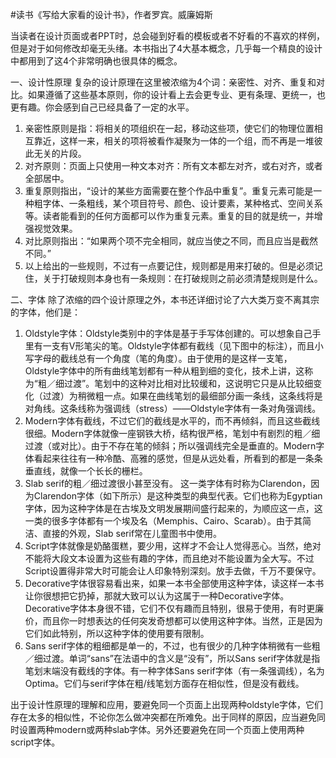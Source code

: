 \#读书《写给大家看的设计书》，作者罗宾。威廉姆斯

当读者在设计页面或者PPT时，总会碰到好看的模板或者不好看的不喜欢的样例，但是对于如何修改却毫无头绪。本书指出了4大基本概念，几乎每一个精良的设计中都用到了这4个非常明确也很具体的概念。

一、设计性原理
复杂的设计原理在这里被浓缩为4个词：亲密性、对齐、重复和对比。如果遵循了这些基本原则，你的设计看上去会更专业、更有条理、更统一，也更有趣。你会感到自己已经具备了一定的水平。
1. 亲密性原则是指：将相关的项组织在一起，移动这些项，使它们的物理位置相互靠近，这样一来，相关的项将被看作凝聚为一体的一个组，而不再是一堆彼此无关的片段。 
2. 对齐原则：页面上只使用一种文本对齐：所有文本都左对齐，或右对齐，或者全部居中。
3. 重复原则指出，“设计的某些方面需要在整个作品中重复”。重复元素可能是一种粗字体、一条粗线，某个项目符号、颜色、设计要素，某种格式、空间关系等。读者能看到的任何方面都可以作为重复元素。重复的目的就是统一，并增强视觉效果。
4. 对比原则指出：“如果两个项不完全相同，就应当使之不同，而且应当是截然不同。”
5. 以上给出的一些规则，不过有一点要记住，规则都是用来打破的。但是必须记住，关于打破规则本身也有一条规则：在打破规则之前必须清楚规则是什么。

二、字体
除了浓缩的四个设计原理之外，本书还详细讨论了六大类万变不离其宗的字体，他们是：
1. Oldstyle字体：Oldstyle类别中的字体是基于手写体创建的。可以想象自己手里有一支有V形笔尖的笔。Oldstyle字体都有截线（见下图中的标注），而且小写字母的截线总有一个角度（笔的角度）。由于使用的是这样一支笔，Oldstyle字体中的所有曲线笔划都有一种从粗到细的变化，技术上讲，这称为“粗／细过渡”。笔划中的这种对比相对比较缓和，这说明它只是从比较细变化（过渡）为稍微粗一点。如果在曲线笔划的最细部分画一条线，这条线将是对角线。这条线称为强调线（stress）——Oldstyle字体有一条对角强调线。
2. Modern字体有截线，不过它们的截线是水平的，而不再倾斜，而且这些截线很细。Modern字体就像一座钢铁大桥，结构很严格，笔划中有剧烈的粗／细过渡（或对比）。由于不存在笔的倾斜；所以强调线完全是垂直的。Modern字体看起来往往有一种冷酷、高雅的感觉，但是从远处看，所看到的都是一条条垂直线，就像一个长长的栅栏。
3. Slab serif的粗／细过渡很小甚至没有。 这一类字体有时称为Clarendon，因为Clarendon字体（如下所示）是这种类型的典型代表。它们也称为Egyptian字体，因为这种字体是在古埃及文明发展期间盛行起来的，为顺应这一点，这一类的很多字体都有一个埃及名（Memphis、Cairo、Scarab）。由于其简洁、直接的外观，Slab serif常在儿童图书中使用。
4. Script字体就像是奶酪蛋糕，要少用，这样才不会让人觉得恶心。当然，绝对不能将大段文本设置为这些有趣的字体，而且绝对不能设置为全大写。不过Script设置得非常大时可能会让人印象特别深刻。放手去做，千万不要保守。
5. Decorative字体很容易看出来，如果一本书全部使用这种字体，读这样一本书让你很想把它扔掉，那就大致可以认为这属于一种Decorative字体。Decorative字体本身很不错，它们不仅有趣而且特别，很易于使用，有时更廉价，而且你一时想表达的任何突发奇想都可以使用这种字体。当然，正是因为它们如此特别，所以这种字体的使用要有限制。
6. Sans serif字体的粗细都是单一的，不过，也有很少的几种字体稍微有一些粗／细过渡。单词“sans”在法语中的含义是“没有”，所以Sans serif字体就是指笔划末端没有截线的字体。有一种字体Sans serif字体（有一条强调线），名为Optima。它们与serif字体在粗/线笔划方面存在相似性，但是没有截线。

出于设计性原理的理解和应用，要避免同一个页面上出现两种oldstyle字体，它们存在太多的相似性，不论你怎么做冲突都在所难免。出于同样的原因，应当避免同时设置两种modern或两种slab字体。另外还要避免在同一个页面上使用两种script字体。


